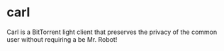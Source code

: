 # carl

Carl is a BitTorrent light client that preserves the privacy of the common user without requiring a be Mr. Robot!